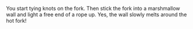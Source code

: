 You start tying knots on the fork. Then stick the fork into a marshmallow wall
and light a free end of a rope up. Yes, the wall slowly melts around the hot fork!